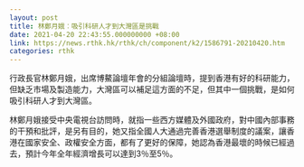 ```yaml
---
layout: post
title: 林鄭月娥︰吸引科研人才到大灣區是挑戰
date: 2021-04-20 22:43:55.000000000 +08:00
link: https://news.rthk.hk/rthk/ch/component/k2/1586791-20210420.htm
categories: rthk
---
```


行政長官林鄭月娥，出席博鰲論壇年會的分組論壇時，提到香港有好的科研能力，但缺乏市場及製造能力，大灣區可以補足這方面的不足，但其中一個挑戰，是如何吸引科研人才到大灣區。

林鄭月娥接受中央電視台訪問時，就指一些西方媒體及外國政府，對中國內部事務的干預和批評，是另有目的，她又指全國人大通過完善香港選舉制度的議案，讓香港在國家安全、政權安全方面，都有了更好的保障，她認為香港最壞的時候已經過去，預計今年全年經濟增長可以達到3％至5％。
